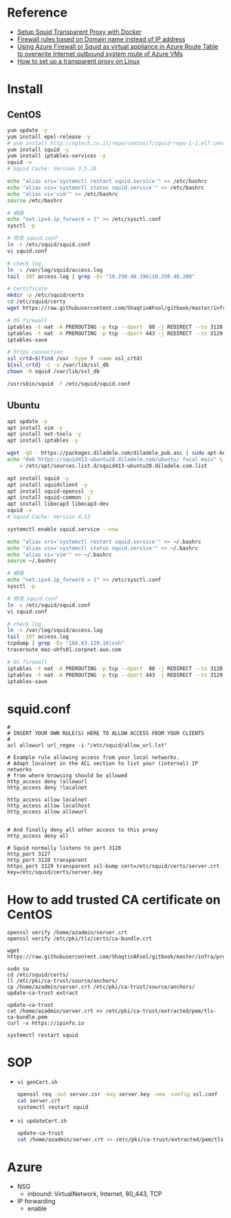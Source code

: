 # Reference
- [Setup Squid Transparent Proxy with Docker](https://maple52046.github.io/posts/setup-squid-transparent-proxy-with-docker/)
- [Firewall rules based on Domain name instead of IP address](https://unix.stackexchange.com/questions/557388/firewall-rules-based-on-domain-name-instead-of-ip-address)
- [Using Azure Firewall or Squid as virtual appliance in Azure Route Table to overwrite Internet outbound system route of Azure VMs](https://jasonpangazure.medium.com/how-to-use-azure-firewall-and-squid-as-virtual-appliance-in-azure-route-table-to-overwrite-debc98b8f0b8)
- [How to set up a transparent proxy on Linux](https://www.xmodulo.com/how-to-set-up-transparent-proxy-on-linux.html)

# Install
## CentOS
```bash
yum update -y
yum install epel-release -y
# yum install http://ngtech.co.il/repo/centos/7/squid-repo-1-1.el7.centos.noarch.rpm -y
yum install squid -y
yum install iptables-services -y
squid -v
# Squid Cache: Version 3.5.20

echo "alias srs='systemctl restart squid.service'" >> /etc/bashrc
echo "alias sss='systemctl status squid.service'" >> /etc/bashrc
echo "alias vi='vim'" >> /etc/bashrc
source /etc/bashrc

# 網路
echo "net.ipv4.ip_forward = 1" >> /etc/sysctl.conf
sysctl -p

# 修改 squid.conf
ln -s /etc/squid/squid.conf
vi squid.conf

# check log
ln -s /var/log/squid/access.log
tail -10f access.log | grep -Ev "10.250.48.196|10.250.48.200"

# Certificate
mkdir -p /etc/squid/certs
cd /etc/squid/certs
wget https://raw.githubusercontent.com/ShaqtinAFool/gitbook/master/infra/proxy/certs/ssl.conf

# OS firewall
iptables -t nat -A PREROUTING -p tcp --dport  80 -j REDIRECT --to 3128
iptables -t nat -A PREROUTING -p tcp --dport 443 -j REDIRECT --to 3129
iptables-save

# https connection
ssl_crtd=$(find /usr -type f -name ssl_crtd)
${ssl_crtd} -c -s /var/lib/ssl_db
chown -R squid /var/lib/ssl_db

/usr/sbin/squid -f /etc/squid/squid.conf
```

## Ubuntu
```bash
apt update -y
apt install vim -y
apt install net-tools -y
apt install iptables -y

wget -qO - https://packages.diladele.com/diladele_pub.asc | sudo apt-key add -
echo "deb https://squid413-ubuntu20.diladele.com/ubuntu/ focal main" \
    > /etc/apt/sources.list.d/squid413-ubuntu20.diladele.com.list

apt install squid -y
apt install squidclient -y
apt install squid-openssl -y
apt install squid-common -y
apt install libecap3 libecap3-dev
squid -v
# Squid Cache: Version 4.13

systemctl enable squid.service --now

echo "alias srs='systemctl restart squid.service'" >> ~/.bashrc
echo "alias sss='systemctl status squid.service'" >> ~/.bashrc
echo "alias vi='vim'" >> ~/.bashrc
source ~/.bashrc

# 網路
echo "net.ipv4.ip_forward = 1" >> /etc/sysctl.conf
sysctl -p

# 修改 squid.conf
ln -s /etc/squid/squid.conf
vi squid.conf

# check log
ln -s /var/log/squid/access.log
tail -10f access.log
tcpdump | grep -Ev "168.63.129.16|ssh"
traceroute maz-ohfs01.corpnet.auo.com

# OS firewall
iptables -t nat -A PREROUTING -p tcp --dport  80 -j REDIRECT --to 3128
iptables -t nat -A PREROUTING -p tcp --dport 443 -j REDIRECT --to 3129
iptables-save
```

# squid.conf
```
#
# INSERT YOUR OWN RULE(S) HERE TO ALLOW ACCESS FROM YOUR CLIENTS
#
acl allowurl url_regex -i "/etc/squid/allow_url.lst"

# Example rule allowing access from your local networks.
# Adapt localnet in the ACL section to list your (internal) IP networks
# from where browsing should be allowed
http_access deny !allowurl
http_access deny !localnet

http_access allow localnet
http_access allow localhost
http_access allow allowurl


# And finally deny all other access to this proxy
http_access deny all

# Squid normally listens to port 3128
http_port 3127
http_port 3128 transparent
https_port 3129 transparent ssl-bump cert=/etc/squid/certs/server.crt key=/etc/squid/certs/server.key
```

# How to add trusted CA certificate on CentOS
```bash=
openssl verify /home/azadmin/server.crt
openssl verify /etc/pki/tls/certs/ca-bundle.crt

wget https://raw.githubusercontent.com/ShaqtinAFool/gitbook/master/infra/proxy/certs/server.crt

sudo su
cd /etc/squid/certs/
ll /etc/pki/ca-trust/source/anchors/
cp /home/azadmin/server.crt /etc/pki/ca-trust/source/anchors/
update-ca-trust extract

update-ca-trust
cat /home/azadmin/server.crt >> /etc/pki/ca-trust/extracted/pem/tls-ca-bundle.pem
curl -v https://ipinfo.io

systemctl restart squid
```

# SOP
- `vi genCert.sh`
    ```bash
    openssl req -out server.csr -key server.key -new -config ssl.conf
    cat server.crt
    systemctl restart squid
    ```
- `vi updateCert.sh`
    ```bash
    update-ca-trust
    cat /home/azadmin/server.crt >> /etc/pki/ca-trust/extracted/pem/tls-ca-bundle.pem
    ```

# Azure
- NSG
    - inbound: VirtualNetwork, Internet, 80_443, TCP
- IP forwarding
    - enable